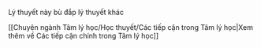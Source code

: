 Lý thuyết này bù đắp lý thuyết khác

[[Chuyên ngành Tâm lý học/Học thuyết/Các tiếp cận trong Tâm lý học|Xem thêm về Các tiếp cận chính trong Tâm lý học]]
